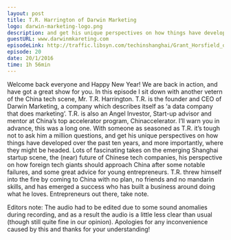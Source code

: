 ```yaml
---
layout: post
title: T.R. Harrington of Darwin Marketing
logo: darwin-marketing-logo.png
description: and get his unique perspectives on how things have developed over the past ten years, and more importantly, where they might be headed. Lots of fascinating takes on the emerging Shanghai startup scene, the (near) future of Chinese tech companies, his perspective on how foreign tech giants should approach China after some notable failures, and some great advice for
guestURL: www.darwinmkareting.com
episodeLink: http://traffic.libsyn.com/techinshanghai/Grant_Horsfield_of_naked.mp3
episode: 20
date: 20/1/2016
time: 1h 56min
---
```


Welcome back everyone and Happy New Year!  We are back in action, and have got a great show for you. In this episode I sit down with another vetern of the China tech scene, Mr. T.R. Harrington. T.R. is the founder and CEO of Darwin Marketing, a company which describes itself as ‘a data company that does marketing’. T.R. is also an Angel Investor, Start-up advisor and mentor at China’s top accelerator program, Chinaccelerator. I’ll warn you in advance, this was a long one. With someone as seasoned as T.R. it’s tough not to ask him a million questions, and get his unique perspectives on how things have developed over the past ten years, and more importantly, where they might be headed. Lots of fascinating takes on the emerging Shanghai startup scene, the (near) future of Chinese tech companies, his perspective on how foreign tech giants should approach China after some notable failures, and some great advice for young entrepreneurs. T.R. threw himself into the fire by coming to China with no plan, no friends and no mandarin skills, and has emerged a success who has built a business around doing what he loves. Entrepreneurs out there, take note.

Editors note: The audio had to be edited due to some sound anomalies during recording, and as a result the audio is a little less clear than usual (though still quite fine in our opinion). Apologies for any inconvenience caused by this and thanks for your understanding!
